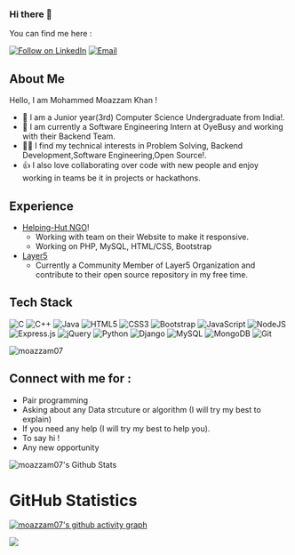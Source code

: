 ### Hi there 👋

<!-- khanjasir90's readme.md file -->

You can find me here :
<p align="left">
  <a href="https://www.linkedin.com/in/mohammed-moazzam-khan-756465207/"><img title="Follow on LinkedIn" src="https://img.shields.io/badge/LinkedIn-0077B5?style=for-the-badge&logo=linkedin&logoColor=white"/></a>
  <a href="mailto:kmohdmoazzam70@gmail.com"><img title="Email" src="https://img.shields.io/badge/Gmail-D14836?style=for-the-badge&logo=gmail&logoColor=white"/></a>

## About Me
Hello, I am Mohammed Moazzam Khan !
- 🔭 I am a Junior year(3rd) Computer Science Undergraduate from India!.
- 🌱 I am currently a Software Engineering Intern at OyeBusy and working with their Backend Team.
- 👩‍💻 I find my technical interests in Problem Solving, Backend Development,Software Engineering,Open Source!. 
- 👍 I also love collaborating over code with new people and enjoy working in teams be it in projects or hackathons. 
 
## Experience 
 - [Helping-Hut NGO](https://helpinghutngo.in/)! 
    - Working with team on their Website to make it responsive.
    - Working on PHP, MySQL, HTML/CSS, Bootstrap
 - [Layer5](https://layer5.io/) 
    - Currently a Community Member of Layer5 Organization and contribute to their open source repository in my free time.


 
## Tech Stack

![C](https://img.shields.io/badge/c-%2300599C.svg?style=for-the-badge&logo=c&logoColor=white)
![C++](https://img.shields.io/badge/c++-%2300599C.svg?style=for-the-badge&logo=c%2B%2B&logoColor=white)
![Java](https://img.shields.io/badge/java-%23ED8B00.svg?style=for-the-badge&logo=java&logoColor=white)
![HTML5](https://img.shields.io/badge/html5-%23E34F26.svg?style=for-the-badge&logo=html5&logoColor=white)
![CSS3](https://img.shields.io/badge/css3-%231572B6.svg?style=for-the-badge&logo=css3&logoColor=white)
![Bootstrap](https://img.shields.io/badge/bootstrap-%23563D7C.svg?style=for-the-badge&logo=bootstrap&logoColor=white)
![JavaScript](https://img.shields.io/badge/javascript-%23323330.svg?style=for-the-badge&logo=javascript&logoColor=%23F7DF1E)
![NodeJS](https://img.shields.io/badge/node.js-6DA55F?style=for-the-badge&logo=node.js&logoColor=white)
![Express.js](https://img.shields.io/badge/express.js-%23404d59.svg?style=for-the-badge&logo=express&logoColor=%2361DAFB)
![jQuery](https://img.shields.io/badge/jquery-%230769AD.svg?style=for-the-badge&logo=jquery&logoColor=white)
![Python](https://img.shields.io/badge/python-3670A0?style=for-the-badge&logo=python&logoColor=ffdd54)
![Django](https://img.shields.io/badge/django-%23000.svg?style=for-the-badge&logo=django&logoColor=white)
![MySQL](https://img.shields.io/badge/mysql-%2300f.svg?style=for-the-badge&logo=mysql&logoColor=white)
![MongoDB](https://img.shields.io/badge/MongoDB-%234ea94b.svg?style=for-the-badge&logo=mongodb&logoColor=white)
![Git](https://img.shields.io/badge/git-%23F05033.svg?style=for-the-badge&logo=git&logoColor=white)
<p align="left"> 
<img src="https://komarev.com/ghpvc/?username=moazzam07E&label=Views&color=blue&style=plastic" alt="moazzam07" />
 </p>

## Connect with me for :
  - Pair programming
  - Asking about any Data strcuture or algorithm (I will try my best to explain)
  - If you need any help (I will try my best to help you).
  - To say hi !
  - Any new opportunity 
  

![moazzam07's Github Stats](https://github-readme-stats.anuraghazra1.vercel.app/api?username=moazzam07&show_icons=true&include_all_commits=true&theme=radical)

<h1 align="left">GitHub Statistics</h1>

[![moazzam07's github activity graph](https://activity-graph.herokuapp.com/graph?username=moazzam07&theme=github)](https://github.com/ashutosh00710/github-readme-activity-graph)


<a href="https://github.com/moazzam07">
  <img align="center" src="https://github-readme-stats.vercel.app/api/top-langs/?username=moazzam07&theme=tokyonight&layout=compact&" />
</a>
</p>